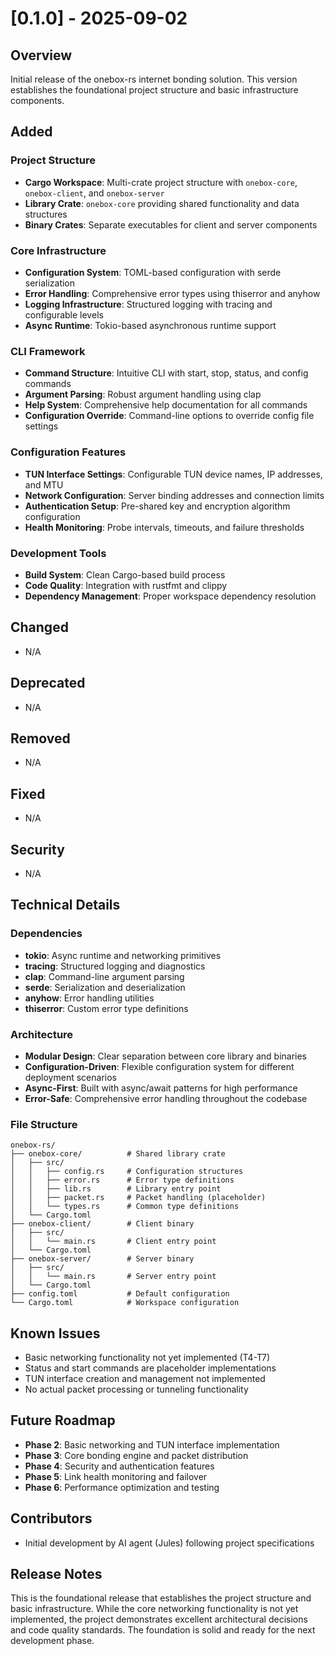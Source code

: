 # [0.1.0] - 2025-09-02

## Overview
Initial release of the onebox-rs internet bonding solution. This version establishes the foundational project structure and basic infrastructure components.

## Added

### Project Structure
- **Cargo Workspace**: Multi-crate project structure with `onebox-core`, `onebox-client`, and `onebox-server`
- **Library Crate**: `onebox-core` providing shared functionality and data structures
- **Binary Crates**: Separate executables for client and server components

### Core Infrastructure
- **Configuration System**: TOML-based configuration with serde serialization
- **Error Handling**: Comprehensive error types using thiserror and anyhow
- **Logging Infrastructure**: Structured logging with tracing and configurable levels
- **Async Runtime**: Tokio-based asynchronous runtime support

### CLI Framework
- **Command Structure**: Intuitive CLI with start, stop, status, and config commands
- **Argument Parsing**: Robust argument handling using clap
- **Help System**: Comprehensive help documentation for all commands
- **Configuration Override**: Command-line options to override config file settings

### Configuration Features
- **TUN Interface Settings**: Configurable TUN device names, IP addresses, and MTU
- **Network Configuration**: Server binding addresses and connection limits
- **Authentication Setup**: Pre-shared key and encryption algorithm configuration
- **Health Monitoring**: Probe intervals, timeouts, and failure thresholds

### Development Tools
- **Build System**: Clean Cargo-based build process
- **Code Quality**: Integration with rustfmt and clippy
- **Dependency Management**: Proper workspace dependency resolution

## Changed
- N/A

## Deprecated
- N/A

## Removed
- N/A

## Fixed
- N/A

## Security
- N/A

## Technical Details

### Dependencies
- **tokio**: Async runtime and networking primitives
- **tracing**: Structured logging and diagnostics
- **clap**: Command-line argument parsing
- **serde**: Serialization and deserialization
- **anyhow**: Error handling utilities
- **thiserror**: Custom error type definitions

### Architecture
- **Modular Design**: Clear separation between core library and binaries
- **Configuration-Driven**: Flexible configuration system for different deployment scenarios
- **Async-First**: Built with async/await patterns for high performance
- **Error-Safe**: Comprehensive error handling throughout the codebase

### File Structure
```
onebox-rs/
├── onebox-core/          # Shared library crate
│   ├── src/
│   │   ├── config.rs     # Configuration structures
│   │   ├── error.rs      # Error type definitions
│   │   ├── lib.rs        # Library entry point
│   │   ├── packet.rs     # Packet handling (placeholder)
│   │   └── types.rs      # Common type definitions
│   └── Cargo.toml
├── onebox-client/        # Client binary
│   ├── src/
│   │   └── main.rs       # Client entry point
│   └── Cargo.toml
├── onebox-server/        # Server binary
│   ├── src/
│   │   └── main.rs       # Server entry point
│   └── Cargo.toml
├── config.toml           # Default configuration
└── Cargo.toml            # Workspace configuration
```

## Known Issues
- Basic networking functionality not yet implemented (T4-T7)
- Status and start commands are placeholder implementations
- TUN interface creation and management not implemented
- No actual packet processing or tunneling functionality

## Future Roadmap
- **Phase 2**: Basic networking and TUN interface implementation
- **Phase 3**: Core bonding engine and packet distribution
- **Phase 4**: Security and authentication features
- **Phase 5**: Link health monitoring and failover
- **Phase 6**: Performance optimization and testing

## Contributors
- Initial development by AI agent (Jules) following project specifications

## Release Notes
This is the foundational release that establishes the project structure and basic infrastructure. While the core networking functionality is not yet implemented, the project demonstrates excellent architectural decisions and code quality standards. The foundation is solid and ready for the next development phase.
